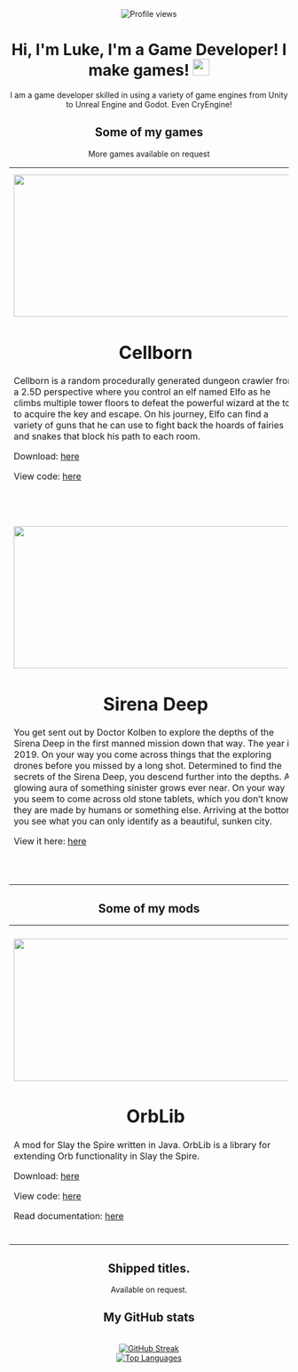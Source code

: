 <div id="header" align="center">
  <!--<img src="https://media.giphy.com/media/M9gbBd9nbDrOTu1Mqx/giphy.gif" width="100"/>-->

  <div id="badges">
    <!-- LinkedIn Badge -->
    <!--
    <a href="https://www.linkedin.com/in/lukerapkin/">
      <img src="https://img.shields.io/badge/LinkedIn-blue?style=for-the-badge&logo=linkedin&logoColor=white" alt="LinkedIn Badge"/>
    </a>
    -->
    <!-- YouTube Badge -->
    <!--
    <a href="your-youtube-URL">
      <img src="https://img.shields.io/badge/YouTube-red?style=for-the-badge&logo=youtube&logoColor=white" alt="Youtube Badge"/>
    </a>
    -->
    <!-- Twitter Badge -->
    <!--
    <a href="https://twitter.com/lukerapkin">
      <img src="https://img.shields.io/badge/Twitter-blue?style=for-the-badge&logo=twitter&logoColor=white" alt="Twitter Badge"/>
    </a>
    -->
  </div>

  <img src="https://komarev.com/ghpvc/?username=lyraedan&style=flat-square&color=blue" alt="Profile views"/>

  <h1>
    Hi, I'm Luke, I'm a Game Developer! I make games!
    <img src="https://media.giphy.com/media/hvRJCLFzcasrR4ia7z/giphy.gif" width="30px"/>
  </h1>
  <p>
    I am a game developer skilled in using a variety of game engines from Unity to Unreal Engine and Godot. Even CryEngine!
  </p>

  <h2>Some of my games</h2>

  <table width="100%" border="0">
    <tbody align="center">
      <tr>
        <td border="0" width="512px" height="256px">
          <img src="https://i.imgur.com/JbINBVn.png" width="512" height="256"/>
          <h1>Cellborn</h1>
          <p align="left">Cellborn is a random procedurally generated dungeon crawler from a 2.5D perspective where you control an elf named Elfo as he climbs multiple tower floors to defeat the powerful wizard at the top to acquire the key and escape. On his journey, Elfo can find a variety of guns that he can use to fight back the hoards of fairies and snakes that block his path to each room.</p>
          <p align="left">Download: <a href="http://lyraedan.co.uk/assets/builds/Cellborn.zip">here</a></p>
          <p align="left">View code: <a href="https://github.com/Lyraedan/Cellborn/tree/build/expo">here</a></p>
        </td>
        <td border="0" width="512px" height="256px">
          <img src="http://lyraedan.co.uk/assets/images/img-13.png" width="512" height="256"/>
          <h1>RaceYa!</h1>
          <p align="left">RaceYa! is built in Unity using the PUN2 framework and Dissonance for voice communication. My responsibility was implementing the networking to enable multiplayer functionality, this involved creating the lobby sequence, setting up player spawn positions, lap and position tracking, a spectator view for players who finished the race, player synchronization, car customization, the start countdown, etc.</p>
          <p align="left">Download: <a href="http://lyraedan.co.uk/assets/builds/RaceYa.zip">here</a></p>
          <p align="left">View code: <a href="https://github.com/Lyraedan/RaceYa">here</a></p>
        </td>
      </tr>
      <tr>
        <td border="0" width="512px" height="256px">
          <img src="https://img.itch.zone/aW1hZ2UvMTU2ODYyLzcyMDMyOC5wbmc=/347x500/q3r5Ik.png" width="512" height="256"/>
          <h1>Sirena Deep</h1>
          <p align="left">You get sent out by Doctor Kolben to explore the depths of the Sirena Deep in the first manned mission down that way. The year is 2019. On your way you come across things that the exploring drones before you missed by a long shot. Determined to find the secrets of the Sirena Deep, you descend further into the depths. A glowing aura of something sinister grows ever near. On your way you seem to come across old stone tablets, which you don’t know if they are made by humans or something else. Arriving at the bottom, you see what you can only identify as a beautiful, sunken city.</p>
          <p align="left">View it here: <a href="https://notdaiquiri.itch.io/sirena-deep?fbclid=IwAR0e7S4GQNiEas4j25SgFTfCdrqDLOldcTVFAZ9TmjFZK_wBOzBoEG9CZpU">here</a></p>
        </td>
        <td border="0" width="512px" height="256px">
          <img src="https://i.imgur.com/F2PqtO4.png" width="512" height="256"/>
          <h1>Parachutes sold separately!</h1>
          <p align="left">Co-op competitive couch multiplayer game where you are aboard a plane that is falling from the sky. Do you stay aboard and try to repair it, or will you take the only available escape? Detailed Overview Across the game session everything is going wrong. Fires are exploding, gas is leaking, and the cabin is jerking around sporadically. In order to fix the plane the players must perform a series of randomized repair tasks, with each task being derived from some form of procedural button combination. Above everything is a primary countdown until the plane crashes. Catastrophe can be averted if all tasks can be solved in the limited time frame, however sabotage can be struck if one of the players decides to backstab the other.</p>
          <p align="left">Download: <a href="https://globalgamejam.org/2020/games/parachutes-sold-separately-0">here</a></p>
          <p align="left">View code: <a href="https://globalgamejam.org/2020/games/parachutes-sold-separately-0">here</a></p>
        </td>
      </tr>
    </tbody>
    <p>More games available on request</p>
  </table>

  <h2>Some of my mods</h2>
  <table width="100%" border="0">
    <tbody align="center">
      <tr>
        <td border="0" width="512px" height="256px">
          <img src="https://steamuserimages-a.akamaihd.net/ugc/2151090642828470757/BA90C517264B2F310D3105FD5CFAE2530C1062F0/?imw=5000&imh=5000&ima=fit&impolicy=Letterbox&imcolor=%23000000&letterbox=false" width="512" height="256"/>
          <h1>OrbLib</h1>
          <p align="left">A mod for Slay the Spire written in Java. OrbLib is a library for extending Orb functionality in Slay the Spire.</p>
          <p align="left">Download: <a href="https://steamcommunity.com/sharedfiles/filedetails/?id=3054196384">here</a></p>
          <p align="left">View code: <a href="https://github.com/Lyraedan/STS-OrbLib">here</a></p>
          <p align="left">Read documentation: <a href="https://github.com/Lyraedan/STS-OrbLib/wiki/Guide#using-the-new-framework">here</a></p>
        </td>
        <td border="0" width="512px" height="256px">
          <img src="https://steamuserimages-a.akamaihd.net/ugc/2074515158516212513/D0BE1049E165014C0E4B32AD3E165680DD14FE43/?imw=5000&imh=5000&ima=fit&impolicy=Letterbox&imcolor=%23000000&letterbox=false" width="512" height="256"/>
          <h1>Luke the Unassuming Programmer</h1>
          <p align="left">A mod for Don't Starve Together written in Lua. This mod adds a character inspired by myself into Don't Starve Together, with custom art, multiple different skins, an entirely unique game mechanic, and multiple different mods are also supported.</p>
          <p align="left">Download: <a href="https://steamcommunity.com/sharedfiles/filedetails/?id=2866021547">here</a></p>
          <p align="left">View code: <a href="https://github.com/Lyraedan/DST-Luke-The-Unassuming-Programmer">here</a></p>
        </td>
      </tr>
    </tbody>
  </table>

  <h2>Shipped titles.</h2>
  <p>Available on request.</p>

  <h2>My GitHub stats</h2>
  <br/>
  <a href="https://git.io/streak-stats">
    <img src="http://github-readme-streak-stats.herokuapp.com?user=lyraedan&theme=dark&background=000000" alt="GitHub Streak"/>
  </a>
  <br/>
  <a href="https://github.com/anuraghazra/github-readme-stats">
    <img src="https://github-readme-stats.vercel.app/api/top-langs/?username=lyraedan&layout=compact&theme=vision-friendly-dark" alt="Top Languages"/>
  </a>
</div>

